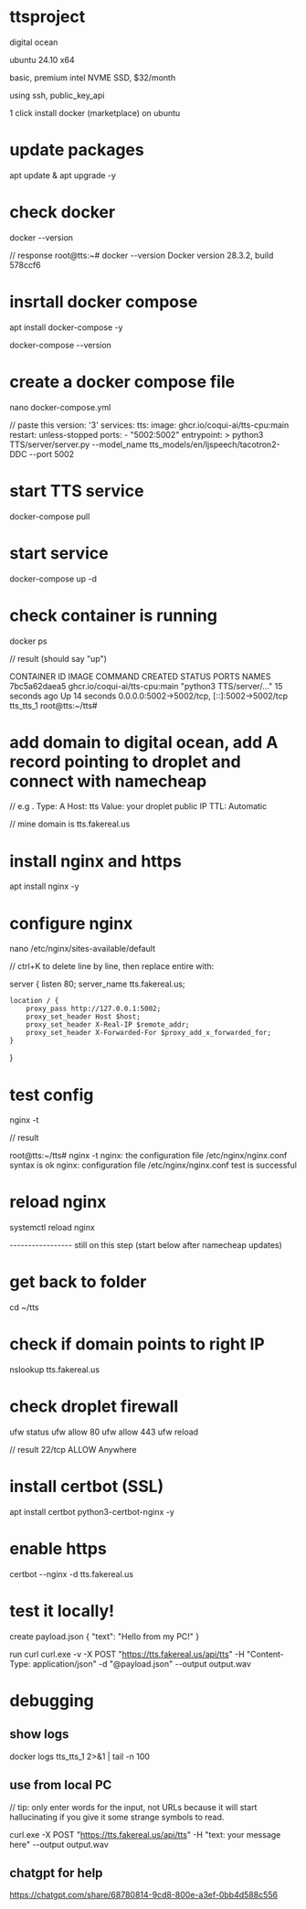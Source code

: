 # ttsproject

digital ocean

ubuntu 24.10 x64

basic, premium intel NVME SSD, $32/month

using ssh, public_key_api

1 click install docker (marketplace) on ubuntu




# update packages
apt update & apt upgrade -y

# check docker

docker --version

// response
root@tts:~# docker --version
Docker version 28.3.2, build 578ccf6

# insrtall docker compose

apt install docker-compose -y

docker-compose --version


# create a docker compose file
nano docker-compose.yml

// paste this
version: '3'
services:
  tts:
    image: ghcr.io/coqui-ai/tts-cpu:main
    restart: unless-stopped
    ports:
      - "5002:5002"
    entrypoint: >
      python3 TTS/server/server.py
      --model_name tts_models/en/ljspeech/tacotron2-DDC
      --port 5002

# start TTS service

docker-compose pull


# start service
docker-compose up -d

# check container is running

docker ps

// result (should say "up")

CONTAINER ID   IMAGE                           COMMAND                  CREATED          STATUS          PORTS                                         NAMES
7bc5a62daea5   ghcr.io/coqui-ai/tts-cpu:main   "python3 TTS/server/…"   15 seconds ago   Up 14 seconds   0.0.0.0:5002->5002/tcp, [::]:5002->5002/tcp   tts_tts_1
root@tts:~/tts#


# add domain to digital ocean, add A record pointing to droplet and connect with namecheap

// e.g .
Type: A
Host: tts
Value: your droplet public IP
TTL: Automatic

// mine domain is tts.fakereal.us


# install nginx and https
apt install nginx -y

# configure nginx
nano /etc/nginx/sites-available/default

// ctrl+K to delete line by line, then replace entire with:

server {
    listen 80;
    server_name tts.fakereal.us;

    location / {
        proxy_pass http://127.0.0.1:5002;
        proxy_set_header Host $host;
        proxy_set_header X-Real-IP $remote_addr;
        proxy_set_header X-Forwarded-For $proxy_add_x_forwarded_for;
    }
}


# test config

nginx -t

// result

root@tts:~/tts# nginx -t
nginx: the configuration file /etc/nginx/nginx.conf syntax is ok
nginx: configuration file /etc/nginx/nginx.conf test is successful


# reload nginx

systemctl reload nginx



----------------- still on this step (start below after namecheap updates)

# get back to folder 
cd ~/tts

# check if domain points to right IP
nslookup tts.fakereal.us

# check droplet firewall
ufw status
ufw allow 80
ufw allow 443
ufw reload

// result 
22/tcp                     ALLOW       Anywhere


# install certbot (SSL) 

apt install certbot python3-certbot-nginx -y

# enable https

certbot --nginx -d tts.fakereal.us



# test it locally!

create payload.json
{
  "text": "Hello from my PC!"
}

run curl
curl.exe -v -X POST "https://tts.fakereal.us/api/tts" -H "Content-Type: application/json" -d "@payload.json" --output output.wav



# debugging
## show logs
docker logs tts_tts_1 2>&1 | tail -n 100

## use from local PC 
// tip: only enter words for the input, not URLs because it will start hallucinating if you give it some strange symbols to read. 

curl.exe -X POST "https://tts.fakereal.us/api/tts" -H "text: your message here" --output output.wav



## chatgpt for help
https://chatgpt.com/share/68780814-9cd8-800e-a3ef-0bb4d588c556
